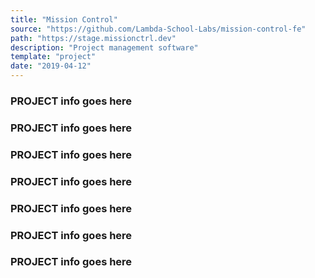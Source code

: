 ```yaml
---
title: "Mission Control"
source: "https://github.com/Lambda-School-Labs/mission-control-fe"
path: "https://stage.missionctrl.dev"
description: "Project management software"
template: "project"
date: "2019-04-12"
---
```


### PROJECT info goes here
### PROJECT info goes here
### PROJECT info goes here
### PROJECT info goes here
### PROJECT info goes here
### PROJECT info goes here
### PROJECT info goes here
